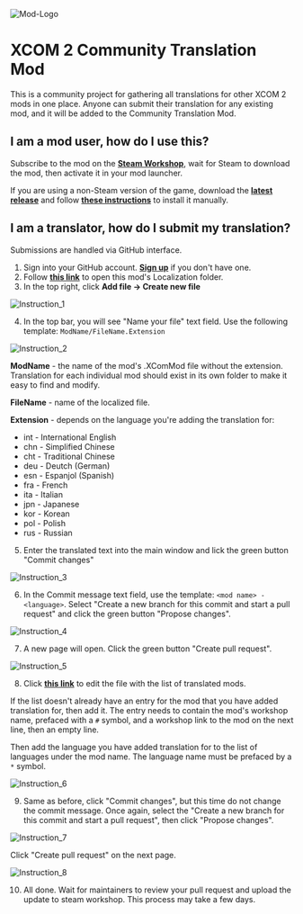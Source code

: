 ![Mod-Logo](https://raw.githubusercontent.com/Iridar/X2CommunityTranslation/main/Img/ModPreview_512.jpg)

# XCOM 2 Community Translation Mod

This is a community project for gathering all translations for other XCOM 2 mods in one place. Anyone can submit their translation for any existing mod, and it will be added to the Community Translation Mod.

## I am a mod user, how do I use this?

Subscribe to the mod on the **[Steam Workshop](https://steamcommunity.com/sharedfiles/filedetails/?id=3000755533)**, wait for Steam to download the mod, then activate it in your mod launcher.

If you are using a non-Steam version of the game, download the **[latest release](https://github.com/Iridar/X2CommunityTranslation/releases/latest)** and follow **[these instructions](https://www.reddit.com/r/xcom2mods/wiki/index/download_mods#wiki_how_to_install_mods_manually)** to install it manually.

## I am a translator, how do I submit my translation?

Submissions are handled via GitHub interface.

1. Sign into your GitHub account. **[Sign up](https://github.com/join)** if you don't have one.
2. Follow **[this link](https://github.com/Iridar/X2CommunityTranslation/tree/main/X2CommunityTranslation/Localization)** to open this mod's Localization folder.
3. In the top right, click **Add file -> Create new file**

![Instruction_1](https://raw.githubusercontent.com/Iridar/X2CommunityTranslation/main/Img/Instruction_1.png)

4. In the top bar, you will see "Name your file" text field. Use the following template: `ModName/FileName.Extension`

![Instruction_2](https://raw.githubusercontent.com/Iridar/X2CommunityTranslation/main/Img/Instruction_2.png)

**ModName** - the name of the mod's .XComMod file without the extension. Translation for each individual mod should exist in its own folder to make it easy to find and modify.

**FileName** - name of the localized file.

**Extension** - depends on the language you're adding the translation for:

* int - International English
* chn - Simplified Chinese
* cht - Traditional Chinese
* deu - Deutch (German)
* esn - Espanjol (Spanish)
* fra - French
* ita - Italian
* jpn - Japanese
* kor - Korean
* pol - Polish
* rus - Russian

5. Enter the translated text into the main window and lick the green button "Commit changes"

![Instruction_3](https://raw.githubusercontent.com/Iridar/X2CommunityTranslation/main/Img/Instruction_3.png)

6. In the Commit message text field, use the template: `<mod name> - <language>`. Select "Create a new branch for this commit and start a pull request" and click the green button "Propose changes".

![Instruction_4](https://raw.githubusercontent.com/Iridar/X2CommunityTranslation/main/Img/Instruction_4.png)

7. A new page will open. Click the green button "Create pull request".

![Instruction_5](https://raw.githubusercontent.com/Iridar/X2CommunityTranslation/main/Img/Instruction_5a.png)

8. Click **[this link](https://github.com/Iridar/X2CommunityTranslation/edit/main/List_of_translated_mods.md)** to edit the file with the list of translated mods.

If the list doesn't already have an entry for the mod that you have added translation for, then add it. 
The entry needs to contain the mod's workshop name, prefaced with a `#` symbol, and a workshop link to the mod on the next line, then an empty line.

Then add the language you have added translation for to the list of languages under the mod name. The language name must be prefaced by a `*` symbol.

![Instruction_6](https://raw.githubusercontent.com/Iridar/X2CommunityTranslation/main/Img/Instruction_6.png)

9. Same as before, click "Commit changes", but this time do not change the commit message. Once again, select the "Create a new branch for this commit and start a pull request", then click "Propose changes".

![Instruction_7](https://raw.githubusercontent.com/Iridar/X2CommunityTranslation/main/Img/Instruction_7.png)

Click "Create pull request" on the next page.

![Instruction_8](https://raw.githubusercontent.com/Iridar/X2CommunityTranslation/main/Img/Instruction_8.png)

10. All done. Wait for maintainers to review your pull request and upload the update to steam workshop. This process may take a few days.
